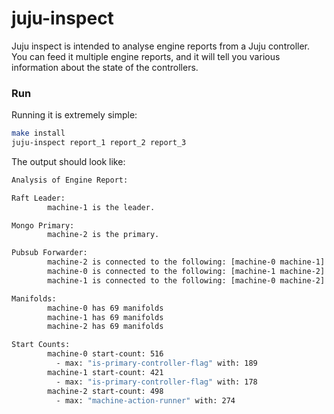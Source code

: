 # juju-inspect

Juju inspect is intended to analyse engine reports from a Juju controller. You
can feed it multiple engine reports, and it will tell you various information
about the state of the controllers.

### Run

Running it is extremely simple:

```sh
make install
juju-inspect report_1 report_2 report_3
```

The output should look like:

```sh
Analysis of Engine Report:

Raft Leader:
        machine-1 is the leader.

Mongo Primary:
        machine-2 is the primary.

Pubsub Forwarder:
        machine-2 is connected to the following: [machine-0 machine-1]
        machine-0 is connected to the following: [machine-1 machine-2]
        machine-1 is connected to the following: [machine-0 machine-2]

Manifolds:
        machine-0 has 69 manifolds
        machine-1 has 69 manifolds
        machine-2 has 69 manifolds

Start Counts:
        machine-0 start-count: 516
          - max: "is-primary-controller-flag" with: 189
        machine-1 start-count: 421
          - max: "is-primary-controller-flag" with: 178
        machine-2 start-count: 498
          - max: "machine-action-runner" with: 274
```